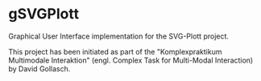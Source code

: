 # gSVGPlott
Graphical User Interface implementation for the SVG-Plott project.

This project has been initiated as part of the "Komplexpraktikum Multimodale Interaktion" (engl. Complex Task for Multi-Modal Interaction) by David Gollasch.